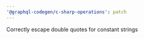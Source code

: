 ```yaml
---
'@graphql-codegen/c-sharp-operations': patch
---
```


Correctly escape double quotes for constant strings
